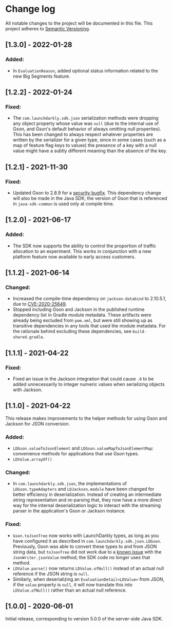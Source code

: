# Change log

All notable changes to the project will be documented in this file. This project adheres to [Semantic Versioning](http://semver.org).

## [1.3.0] - 2022-01-28
### Added:
- In `EvaluationReason`, added optional status information related to the new Big Segments feature.

## [1.2.2] - 2022-01-24
### Fixed:
- The `com.launchdarkly.sdk.json` serialization methods were dropping any object property whose value was `null` (due to the internal use of Gson, and Gson's default behavior of always omitting null properties). This has been changed to always respect whatever properties are written by the serializer for a given type, since in some cases (such as a map of feature flag keys to values) the presence of a key with a null value might have a subtly different meaning than the absence of the key.

## [1.2.1] - 2021-11-30
### Fixed:
- Updated Gson to 2.8.9 for a [security bugfix](https://github.com/google/gson/pull/1991). This dependency change will also be made in the Java SDK; the version of Gson that is referenced in `java-sdk-common` is used only at compile time.

## [1.2.0] - 2021-06-17
### Added:
- The SDK now supports the ability to control the proportion of traffic allocation to an experiment. This works in conjunction with a new platform feature now available to early access customers.

## [1.1.2] - 2021-06-14
### Changed:
- Increased the compile-time dependency on `jackson-databind` to 2.10.5.1, due to [CVE-2020-25649](https://nvd.nist.gov/vuln/detail/CVE-2020-25649).
- Stopped including Gson and Jackson in the published runtime dependency list in Gradle module metadata. These artifacts were already being excluded from `pom.xml`, but were still showing up as transitive dependencies in any tools that used the module metadata. For the rationale behind excluding these dependencies, see `build-shared.gradle`.

## [1.1.1] - 2021-04-22
### Fixed:
- Fixed an issue in the Jackson integration that could cause `.0` to be added unnecessarily to integer numeric values when serializing objects with Jackson.

## [1.1.0] - 2021-04-22
This release makes improvements to the helper methods for using Gson and Jackson for JSON conversion.

### Added:
- `LDGson.valueToJsonElement` and `LDGson.valueMapToJsonElementMap`: convenience methods for applications that use Gson types.
- `LDValue.arrayOf()`

### Changed:
- In `com.launchdarkly.sdk.json`, the implementations of `LDGson.typeAdapters` and `LDJackson.module` have been changed for better efficiency in deserialization. Instead of creating an intermediate string representation and re-parsing that, they now have a more direct way for the internal deserialization logic to interact with the streaming parser in the application&#39;s Gson or Jackson instance.

### Fixed:
- `Gson.toJsonTree` now works with LaunchDarkly types, as long as you have configured it as described in `com.launchdarkly.sdk.json.LDGson`. Previously, Gson was able to convert these types to and from JSON string data, but `toJsonTree` did not work due to a [known issue](https://github.com/google/gson/issues/1289) with the `JsonWriter.jsonValue` method; the SDK code no longer uses that method.
- `LDValue.parse()` now returns `LDValue.ofNull()` instead of an actual null reference if the JSON string is `null`.
- Similarly, when deserializing an `EvaluationDetail<LDValue>` from JSON, if the `value` property is `null`, it will now translate this into `LDValue.ofNull()` rather than an actual null reference.

## [1.0.0] - 2020-06-01
Initial release, corresponding to version 5.0.0 of the server-side Java SDK.
